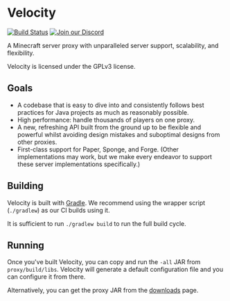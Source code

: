 # Velocity

[![Build Status](https://img.shields.io/jenkins/s/https/ci.velocitypowered.com/job/velocity.svg)](https://ci.velocitypowered.com/job/velocity-3.0.0/)
[![Join our Discord](https://img.shields.io/discord/289587909051416579.svg?logo=discord&label=)](https://discord.gg/papermc)

A Minecraft server proxy with unparalleled server support, scalability,
and flexibility.

Velocity is licensed under the GPLv3 license.

## Goals

* A codebase that is easy to dive into and consistently follows best practices
  for Java projects as much as reasonably possible.
* High performance: handle thousands of players on one proxy.
* A new, refreshing API built from the ground up to be flexible and powerful
  whilst avoiding design mistakes and suboptimal designs from other proxies.
* First-class support for Paper, Sponge, and Forge. (Other implementations
  may work, but we make every endeavor to support these server implementations
  specifically.)
  
## Building

Velocity is built with [Gradle](https://gradle.org). We recommend using the
wrapper script (`./gradlew`) as our CI builds using it.

It is sufficient to run `./gradlew build` to run the full build cycle.

## Running

Once you've built Velocity, you can copy and run the `-all` JAR from
`proxy/build/libs`. Velocity will generate a default configuration file
and you can configure it from there.

Alternatively, you can get the proxy JAR from the [downloads](https://papermc.io/downloads#Velocity)
page.

[//]: # (/*)

[//]: # (* PAPER'S VERSION FOR FIXING IT. MAY NEED TO REVERT LATER.)

[//]: # (*/)

[//]: # (//                  if &#40;playerKey.getKeyRevision&#40;&#41;.compareTo&#40;IdentifiedKey.Revision.LINKED_V2&#41; >= 0&#41; {)

[//]: # (//                    // Bad, very bad.)

[//]: # (//                    logger.fatal&#40;"A plugin tried to change a signed chat message. ")

[//]: # (//                        + "This is no longer possible in 1.19.1 and newer. ")

[//]: # (//                        + "Disconnecting player " + player.getUsername&#40;&#41;&#41;;)

[//]: # (//                    player.disconnect&#40;Component.text&#40;"A proxy plugin caused an illegal protocol state. ")

[//]: # (//                        + "Contact your network administrator."&#41;&#41;;)

[//]: # (//                  } else {)

[//]: # (//                    logger.warn&#40;"A plugin changed a signed chat message. The server may not accept it."&#41;;)

[//]: # (//                    return ChatBuilder.builder&#40;player.getProtocolVersion&#40;&#41;&#41;)

[//]: # (//                        .message&#40;messageNew&#41;.toServer&#40;&#41;;)

[//]: # (//                  })

[//]: # (/*)

[//]: # (* MY VERSION FOR FIXING IT.)

[//]: # (*/)